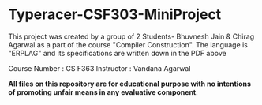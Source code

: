 # Typeracer-CSF303-MiniProject
This project was created by a group of 2 Students- Bhuvnesh Jain & Chirag Agarwal as a part of the course "Compiler Construction". The language is "ERPLAG" and its specifications are written down in the PDF above

Course Number : CS F363
Instructor : Vandana Agarwal

**All files on this repository are for educational purpose with no intentions of promoting unfair means in any evaluative component**.